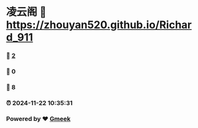 # 凌云阁 :link: https://zhouyan520.github.io/Richard_911 
### :page_facing_up: [2](https://zhouyan520.github.io/Richard_911/tag.html) 
### :speech_balloon: 0 
### :hibiscus: 8 
### :alarm_clock: 2024-11-22 10:35:31 
### Powered by :heart: [Gmeek](https://github.com/Meekdai/Gmeek)
